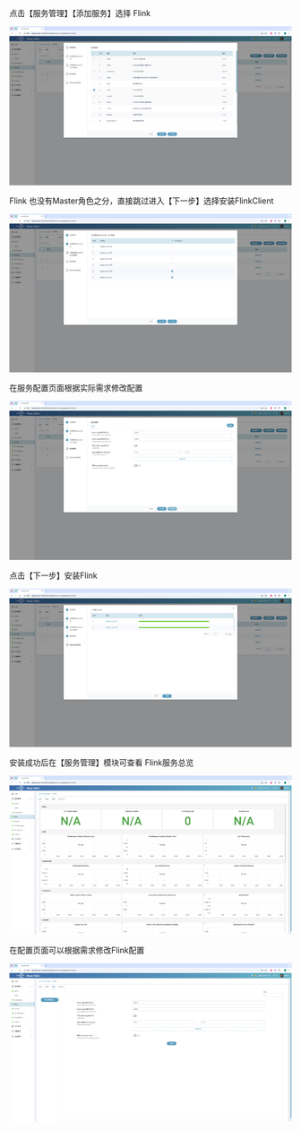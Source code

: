 点击【服务管理】【添加服务】选择 Flink

![flink-1.png](/i18n/zh-Hans/docusaurus-plugin-content-docs/current/使用手册/imgs/2/flink-1.png)

Flink 也没有Master角色之分，直接跳过进入【下一步】选择安装FlinkClient

![flink-2.png](/i18n/zh-Hans/docusaurus-plugin-content-docs/current/使用手册/imgs/2/flink-2.png)

在服务配置页面根据实际需求修改配置

![flink-3.png](/i18n/zh-Hans/docusaurus-plugin-content-docs/current/使用手册/imgs/2/flink-3.png)

点击【下一步】安装Flink

![flink-4.png](/i18n/zh-Hans/docusaurus-plugin-content-docs/current/使用手册/imgs/2/flink-4.png)

安装成功后在【服务管理】模块可查看 Flink服务总览

![flink-5.png](/i18n/zh-Hans/docusaurus-plugin-content-docs/current/使用手册/imgs/2/flink-5.png)

在配置页面可以根据需求修改Flink配置

![flink-6.png](/i18n/zh-Hans/docusaurus-plugin-content-docs/current/使用手册/imgs/2/flink-6.png)